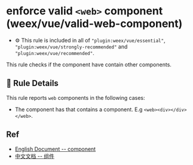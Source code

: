 # enforce valid `<web>` component (weex/vue/valid-web-component)

- :gear: This rule is included in all of `"plugin:weex/vue/essential"`, `"plugin:weex/vue/strongly-recommended"` and `"plugin:weex/vue/recommended"`.

This rule checks if the <web> component have contain other components.

## :book: Rule Details

This rule reports `web` components in the following cases:

- The component has that contains a component. E.g `<web><div></div></web>`.

## Ref

- [English Document -- <web> component](http://weex.apache.org/references/components/web.html)
- [中文文档 -- <web> 组件](http://weex.apache.org/cn/references/components/web.html)